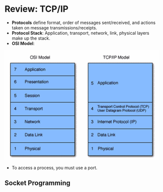 # Review: TCP/IP

* **Protocols** define format, order of messages sent/received, and actions taken on message transmissions/receipts.
* **Protocol Stack**: Application, transport, network, link, physical layers make up the stack.
* **OSI Model**: 

![OSI vs. TCP Models. Source: Dr. Phu Phung&apos;s SAD Course; Lecture 3.](../../.gitbook/assets/image%20%28120%29.png)



* To access a process, you must use a port. 

## Socket Programming



